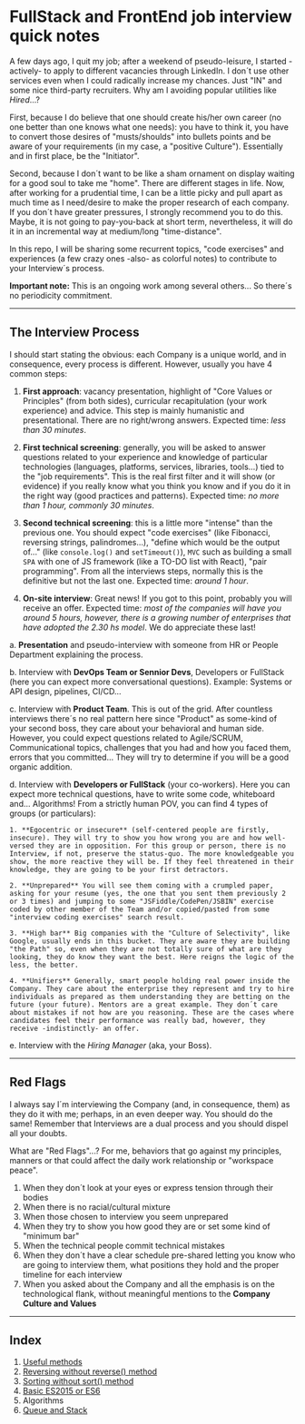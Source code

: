 # FullStack and FrontEnd job interview quick notes

A few days ago, I quit my job; after a weekend of pseudo-leisure, I started -actively- to apply to different vacancies through LinkedIn. I don´t use other services even when I could radically increase my chances. Just "IN" and some nice third-party recruiters. Why am I avoiding popular utilities like *Hired*...?

First, because I do believe that one should create his/her own career (no one better than one knows what one needs): you have to think it, you have to convert those desires of "musts/shoulds" into bullets points and be aware of your requirements (in my case, a "positive Culture"). Essentially and in first place, be the "Initiator".

Second, because I don´t want to be like a sham ornament on display waiting for a good soul to take me "home".
There are different stages in life. Now, after working for a prudential time, I can be a little picky and pull apart as much time as I need/desire to make the proper research of each company.
If you don´t have greater pressures, I strongly recommend you to do this. Maybe, it is not going to pay-you-back at short term, nevertheless, it will do it in an incremental way at medium/long "time-distance".

In this repo, I will be sharing some recurrent topics, "code exercises" and experiences (a few crazy ones -also- as colorful notes) to contribute to your Interview´s process.

**Important note:** This is an ongoing work among several others... So there´s no periodicity commitment.

---

## The Interview Process

I should start stating the obvious: each Company is a unique world, and in consequence, every process is different. However, usually you have 4 common steps:

1. **First approach**: vacancy presentation, highlight of "Core Values or Principles" (from both sides), curricular recapitulation (your work experience) and advice. This step is mainly humanistic and presentational. There are no right/wrong answers.
Expected time: *less than 30 minutes*.

2. **First technical screening**: generally, you will be asked to answer questions related to your experience and knowledge of particular technologies (languages, platforms, services, libraries, tools...) tied to the "job requirements". This is the real first filter and it will show (or evidence) if you really know what you think you know and if you do it in the right way (good practices and patterns).
Expected time: *no more than 1 hour, commonly 30 minutes*.

3. **Second technical screening**: this is a little more "intense" than the previous one. You should expect "code exercises" (like Fibonacci, reversing strings, palindromes...), "define which would be the output of..." (like `console.log()` and `setTimeout()`), `MVC` such as building a small `SPA` with one of JS framework (like a TO-DO list with React), "pair programming". From all the interviews steps, normally this is the definitive but not the last one.
Expected time: *around 1 hour*.

4. **On-site interview**: Great news! If you got to this point, probably you will receive an offer.
Expected time: *most of the companies will have you around 5 hours, however, there is a growing number of enterprises that have adopted the 2.30 hs model*. We do appreciate these last!

  a. **Presentation** and pseudo-interview with someone from HR or People Department explaining the process.  

  b. Interview with **DevOps Team or Sennior Devs**, Developers or FullStack (here you can expect more conversational questions). Example: Systems or API design, pipelines, CI/CD...

  c. Interview with **Product Team**.
  This is out of the grid. After countless interviews there´s no real pattern here since "Product" as some-kind of your second boss, they care about your behavioral and human side. However, you could expect questions related to Agile/SCRUM, Communicational topics, challenges that you had and how you faced them, errors that you committed... They will try to determine if you will be a good organic addition.

  d. Interview with **Developers or FullStack** (your co-workers). Here you can expect more technical questions, have to write some code, whiteboard and... Algorithms! From a strictly human POV, you can find 4 types of groups (or particulars):

    1. **Egocentric or insecure** (self-centered people are firstly, insecure). They will try to show you how wrong you are and how well-versed they are in opposition. For this group or person, there is no Interview, if not, preserve the status-quo. The more knowledgeable you show, the more reactive they will be. If they feel threatened in their knowledge, they are going to be your first detractors.

    2. **Unprepared** You will see them coming with a crumpled paper, asking for your resume (yes, the one that you sent them previously 2 or 3 times) and jumping to some "JSFiddle/CodePen/JSBIN" exercise coded by other member of the Team and/or copied/pasted from some "interview coding exercises" search result.

    3. **High bar** Big companies with the "Culture of Selectivity", like Google, usually ends in this bucket. They are aware they are building "the Path" so, even when they are not totally sure of what are they looking, they do know they want the best. Here reigns the logic of the less, the better.

    4. **Unifiers** Generally, smart people holding real power inside the Company. They care about the enterprise they represent and try to hire individuals as prepared as them understanding they are betting on the future (your future). Mentors are a great example. They don´t care about mistakes if not how are you reasoning. These are the cases where candidates feel their performance was really bad, however, they receive -indistinctly- an offer.

  e. Interview with the *Hiring Manager* (aka, your Boss).

---

## Red Flags

I always say I´m interviewing the Company (and, in consequence, them) as they do it with me; perhaps, in an even deeper way. You should do the same! Remember that Interviews are a dual process and you should dispel all your doubts.

What are "Red Flags"...?
For me, behaviors that go against my principles, manners or that could affect the daily work relationship or "workspace peace".

1. When they don´t look at your eyes or express tension through their bodies
2. When there is no racial/cultural mixture
3. When those chosen to interview you seem unprepared
4. When they try to show you how good they are or set some kind of "minimum bar"
5. When the technical people commit technical mistakes
6. When they don´t have a clear schedule pre-shared letting you know who are going to interview them, what positions they hold and the proper timeline for each interview
7. When you asked about the Company and all the emphasis is on the technological flank, without meaningful mentions to the **Company Culture and Values**

---

## Index

1. [Useful methods](./00_0_useful-methods.md)
  1. [Reversing without reverse() method](./00_1_useful-methods-reversing.md)
  2. [Sorting without sort() method](00_1_useful-methods-sorting.md)
2. [Basic ES2015 or ES6](./00_0_basic-es2015.md)
3. Algorithms
  1. [Queue and Stack](../data-structures/05_0_queue-and-stack.md)
